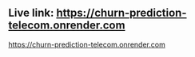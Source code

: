 ## Live link: https://churn-prediction-telecom.onrender.com 

https://churn-prediction-telecom.onrender.com
